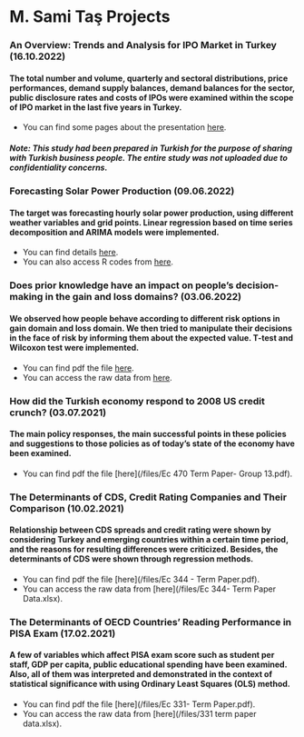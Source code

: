 # M. Sami Taş Projects


### **An Overview: Trends and Analysis for IPO Market in Turkey** (16.10.2022)
#### The total number and volume, quarterly and sectoral distributions, price performances, demand supply balances, demand balances for the sector, public disclosure rates and costs of IPOs were examined within the scope of IPO market in the last five years in Turkey. 
- You can find some pages about the presentation [here](/files/TR.PE_HalkaArzRaporu_Ekim2022_Limited.pdf).
##### Note: This study had been prepared in Turkish for the purpose of sharing with Turkish business people. The entire study was not uploaded due to confidentiality concerns.




### **Forecasting Solar Power Production** (09.06.2022)
#### The target was forecasting hourly solar power production, using different weather variables and grid points. Linear regression based on time series decomposition and ARIMA models were implemented. 
- You can find details [here](/files/Forecasting_Solar_Power_Production.html).
- You can also access R codes from [here](/files/R_codes_for_Forecasting_Solar_Power_Production.R).



### **Does prior knowledge have an impact on people’s decision-making in the gain and loss domains?** (03.06.2022)
#### We observed how people behave according to different risk options in gain domain and loss domain. We then tried to manipulate their decisions in the face of risk by informing them about the expected value. T-test and Wilcoxon test were implemented. 
- You can find pdf the file [here](/files/EC438-Group_Experiment.pdf).
- You can access the raw data from [here](/files/EC438-Group_Experiment-Raw_Data.xlsx).



### **How did the Turkish economy respond to 2008 US credit crunch?** (03.07.2021)
#### The main policy responses, the main successful points in these policies and suggestions to those policies as of today’s state of the economy have been examined.
- You can find pdf the file [here](/files/Ec 470 Term Paper- Group 13.pdf).



### **The Determinants of CDS, Credit Rating Companies and Their Comparison** (10.02.2021)
#### Relationship between CDS spreads and credit rating were shown by considering Turkey and emerging countries within a certain time period, and the reasons for resulting differences were criticized. Besides, the determinants of CDS were shown through regression methods.
- You can find pdf the file [here](/files/Ec 344 - Term Paper.pdf).
- You can access the raw data from [here](/files/Ec 344- Term Paper Data.xlsx).



### **The Determinants of OECD Countries’ Reading Performance in PISA Exam** (17.02.2021)
#### A few of variables which affect PISA exam score such as student per staff, GDP per capita, public educational spending have been examined. Also, all of them was interpreted and demonstrated in the context of statistical significance with using Ordinary Least Squares (OLS) method.
- You can find pdf the file [here](/files/Ec 331- Term Paper.pdf).
- You can access the raw data from [here](/files/331 term paper data.xlsx).





